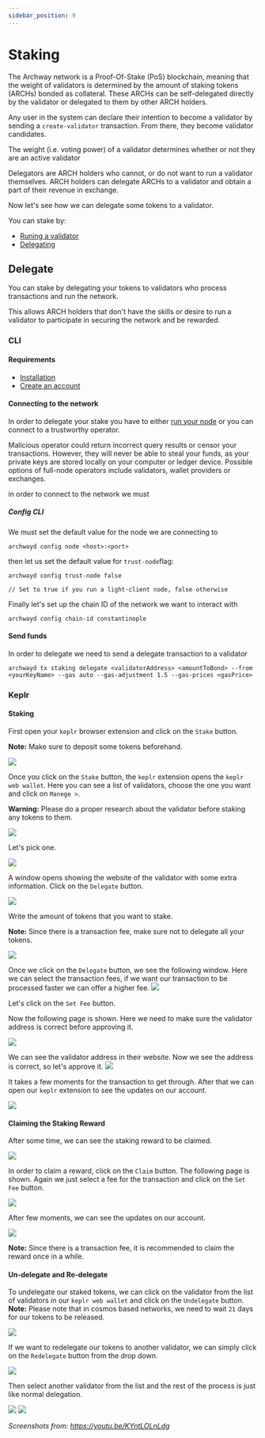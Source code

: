 ```yaml
---
sidebar_position: 9
---
```


# Staking
The Archway network is a Proof-Of-Stake (PoS) blockchain, meaning that the weight of validators is determined by the amount of staking tokens (ARCHs) bonded as collateral. These ARCHs can be self-delegated directly by the validator or delegated to them by other ARCH holders.

Any user in the system can declare their intention to become a validator by sending a `create-validator` transaction. From there, they become validator candidates.

The weight (i.e. voting power) of a validator determines whether or not they are an active validator

Delegators are ARCH holders who cannot, or do not want to run a validator themselves. ARCH holders can delegate ARCHs to a validator and obtain a part of their revenue in exchange.

Now let's see how we can delegate some tokens to a validator.

You can stake by:
- [Runing a validator](./validator/running-a-validator-node.md)
- [Delegating](./staking.md#Delegate)

## Delegate
You can stake by delegating your tokens to validators who process transactions and run the network.

This allows ARCH holders that don't have the skills or desire to run a validator to participate in securing the network and be rewarded.

### CLI

#### Requirements
- [Installation](./wallet.md#CLI)
- [Create an account](./wallet.md#CLI)

#### Connecting to the network
In order to delegate your stake you have to either [run your node](./node/join-a-network.md) or you can connect to a trustworthy operator.

Malicious operator could return incorrect query results or censor your transactions. However, they will never be able to steal your funds, as your private keys are stored locally on your computer or ledger device. Possible options of full-node operators include validators, wallet providers or exchanges.

in order to connect to the network we must 

##### Config CLI
We must set the default value for the node we are connecting to
```
archwayd config node <host>:<port>
```
then let us set the default value for `trust-node`flag: 

```
archwayd config trust-node false

// Set to true if you run a light-client node, false otherwise
```

Finally let's set up the chain ID of the network we want to interact with

```
archwayd config chain-id constantinople
```

#### Send funds
In order to delegate we need to send a delegate transaction to a validator

```
archwayd tx staking delegate <validatorAddress> <amountToBond> --from <yourKeyName> --gas auto --gas-adjustment 1.5 --gas-prices <gasPrice>
```

### Keplr


#### Staking

First open your `keplr` browser extension and click on the `Stake` button.

**Note:** Make sure to deposit some tokens beforehand.

![](./assets/staking01.png)

Once you click on the `Stake` button, the `keplr` extension opens the `keplr web wallet`. 
Here you can see a list of validators, choose the one you want and click on `Manege >`.

**Warning:** Please do a proper research about the validator before staking any tokens to them.

![](./assets/staking02.png)

Let's pick one.

![](./assets/staking03.png)

A window opens showing the website of the validator with some extra information.
Click on the `Delegate` button.

![](./assets/staking04.png)

Write the amount of tokens that you want to stake.

**Note:** Since there is a transaction fee, make sure not to delegate all your tokens.

![](./assets/staking05.png)

Once we click on the `Delegate` button, we see the following window. 
Here we can select the transaction fees, if we want our transaction to be processed faster we can offer a higher fee.
![](./assets/staking06.png)

Let's click on the `Set Fee` button.

Now the following page is shown.
Here we need to make sure the validator address is correct before approving it.

![](./assets/staking07.png)

We can see the validator address in their website. Now we see the address is correct, so let's approve it.
![](./assets/staking08.png)

It takes a few moments for the transaction to get through. After that we can open our `keplr` extension to see the updates on our account.

![](./assets/staking09.png)

#### Claiming the Staking Reward

After some time, we can see the staking reward to be claimed.

![](./assets/staking10.png)

In order to claim a reward, click on the `Claim` button. 
The following page is shown. 
Again we just select a fee for the transaction and click on the `Set Fee` button.

![](./assets/staking11.png)

After few moments, we can see the updates on our account.

![](./assets/staking12.png)

**Note:** Since there is a transaction fee, it is recommended to claim the reward once in a while.

#### Un-delegate and Re-delegate

To undelegate our staked tokens, we can click on the validator from the list of validators in our `keplr web wallet` and click on the `Undelegate` button.
**Note:** Please note that in cosmos based networks, we need to wait `21` days for our tokens to be released.

![](./assets/staking13.png)

If we want to redelegate our tokens to another validator, we can simply click on the `Redelegate` button from the drop down.

![](./assets/staking14.png)

Then select another validator from the list and the rest of the process is just like normal delegation.

![](./assets/staking15.png)
![](./assets/staking16.png)


_Screenshots from: https://youtu.be/KYntLOLnLdg_

